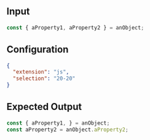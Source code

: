 
## Input
```javascript input
const { aProperty1, aProperty2 } = anObject;
```

## Configuration
```json configuration
{
  "extension": "js",
  "selection": "20-20"
}
```

## Expected Output
```javascript expected output
const { aProperty1, } = anObject;
const aProperty2 = anObject.aProperty2;
```

